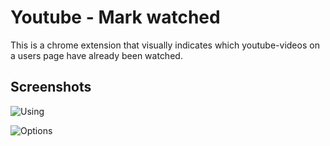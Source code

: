 Youtube - Mark watched
====================

This is a chrome extension that visually indicates which youtube-videos on a users page have already been watched.

Screenshots
-----------

![Using](https://raw.github.com/anderslindmark/youtube_mark_watched/screenshots/ythelper1.png)

![Options](https://raw.github.com/anderslindmark/youtube_mark_watched/screenshots/ythelper2.png)
